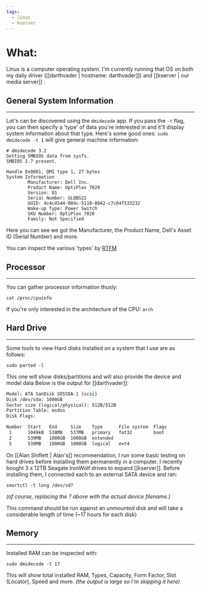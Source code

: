 ```yaml
---
tags:
  - linux
  - kserver
---
```


# What:
Linux is a computer operating system.  I'm currently running that OS on both my daily driver ([[darthvader | hostname: darthvader]]) and [[kserver | our media server]] .


## General System Information
---
Lot's can be discovered using the `dmidecode` app.
If you pass the `-t` flag, you can then specify a 'type' of data you're interested in and it'll display system information about that type.  Here's some good ones:
`sudo dmidecode -t 1` will give general machine information:
```
# dmidecode 3.2
Getting SMBIOS data from sysfs.
SMBIOS 2.7 present.

Handle 0x0001, DMI type 1, 27 bytes
System Information
        Manufacturer: Dell Inc.
        Product Name: OptiPlex 7020
        Version: 01
        Serial Number: GLQBS22
        UUID: 4c4c4544-004c-5110-8042-c7c04f533232
        Wake-up Type: Power Switch
        SKU Number: OptiPlex 7020
        Family: Not Specified
```
Here you can see we got the Manufacturer, the Product Name, Dell's Asset ID (Serial Number) and more.

You can inspect the various 'types' by [RTFM](https://www.dictionary.com/browse/rtfm)


## Processor
---
You can gather processor information thusly:
```
cat /proc/cpuinfo
```

If you're only interested in the architecture of the CPU:
`arch`

## Hard Drive
---
Some tools to view Hard disks installed on a system that I use are as follows:
```
sudo parted -l
```
This one will show disks/partitions and will also provide the device and model data
Below is the output for [[darthvader]]:
```bash
Model: ATA SanDisk SDSSDA-1 (scsi)
Disk /dev/sda: 1000GB
Sector size (logical/physical): 512B/512B
Partition Table: msdos
Disk Flags:

Number  Start   End     Size    Type      File system  Flags
 1      1049kB  538MB   537MB   primary   fat32        boot
 2      539MB   1000GB  1000GB  extended
 5      539MB   1000GB  1000GB  logical   ext4
```

On [[Alan Shiflett | Alan's]] recommendation, I run some basic testing on hard drives before installing them permanently in a computer.
I recently bought 3 x 12TB Seagate IronWolf drives to expand [[kserver]].
Before installing them, I connected each to an external SATA device and ran:

```
smartctl -t long /dev/sd?
```

_(of course, replacing the ? above with the actual device filename.)_

This command should be run against an _unmounted_ disk and will take a considerable length of time (~17 hours for each disk)


## Memory
---
Installed RAM can be inspected with:
```
sudo dmidecode -t 17
```
This will show total installed RAM, Types, Capacity, Form Factor, Slot (Locator), Speed and more.  _(the output is large so I'm skipping it here)_